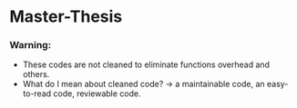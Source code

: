 # Master-Thesis

### Warning:
* These codes are not cleaned to eliminate functions overhead and others.
* What do I mean about cleaned code? -> a maintainable code, an easy-to-read code, reviewable code.
